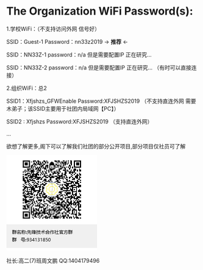 # The Organization WiFi Password(s):

1.学校WiFi：（不支持访问外网 信号好）

SSID：Guest-1  Password：nn33z2019  → **推荐** ←

SSID：NN33Z-1 password：n/a 但是需要配置IP 正在研究...

SSID：NN33Z-2  password：n/a 但是需要配置IP 正在研究... （有时可以直接连接）

 2.组织WiFi：总2

SSID1：Xfjshzs_GFWEnable Password:XFJSHZS2019 （不支持直连外网 需要木弟子；该SSID主要用于社团内局域网【PC】）

SSID2 :  Xfjshzs Password:XFJSHZS2019 （支持直连外网）

...

欲想了解更多,阁下可以了解我们社团的部分公开项目,部分项目仅社员可了解

![先锋技术合作社官方群](QQGropeQRcode.png)

社长:高二(7)班周文鹏 QQ:1404179496
